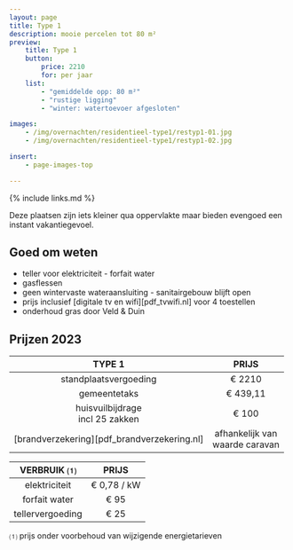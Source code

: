 ```yaml
---
layout: page
title: Type 1
description: mooie percelen tot 80 m²
preview:
    title: Type 1
    button:
        price: 2210
        for: per jaar
    list:
        - "gemiddelde opp: 80 m²"
        - "rustige ligging"
        - "winter: watertoevoer afgesloten"

images:
    - /img/overnachten/residentieel-type1/restyp1-01.jpg
    - /img/overnachten/residentieel-type1/restyp1-02.jpg

insert:
    - page-images-top

---
```


{% include links.md %}

Deze plaatsen zijn iets kleiner qua oppervlakte maar bieden evengoed een instant vakantiegevoel.


## Goed om weten

- teller voor elektriciteit - forfait water
- gasflessen
- geen wintervaste wateraansluiting - sanitairgebouw blijft open
- prijs inclusief [digitale tv en wifi][pdf_tvwifi.nl] voor 4 toestellen
- onderhoud gras door Veld & Duin


## Prijzen 2023

TYPE 1                                         |PRIJS                               |
:---------------------------------------------:|:----------------------------------:|
standplaatsvergoeding                          | € 2210   
gemeentetaks                                   | € 439,11
huisvuilbijdrage<br>incl 25 zakken<br>         | € 100   
 [brandverzekering][pdf_brandverzekering.nl]   | afhankelijk van <br>waarde caravan

VERBRUIK ⑴           |PRIJS          |
:--------------------:|:-------------:|
elektriciteit         | € 0,78 / kW        
forfait water         | € 95
tellervergoeding      | € 25

⑴ prijs onder voorbehoud van wijzigende energietarieven
